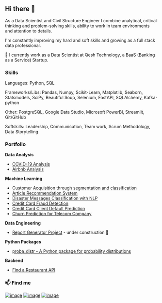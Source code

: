 ## Hi there 👋

As a Data Scientist and Civil Structure Engineer I combine analytical, critical thinking and problem-solving skills, ability to work in team environments and attention to details.

I'm constantly improving my hard and soft skills and growing as a full stack data professional.

🔭 I currently work as a Data Scientist at Qesh Technology, a BaaS (Banking as a Service) Startup.


### Skills

Languages: Python, SQL

Frameworks/Libs: Pandas, Numpy, Scikit-Learn, Matplotlib, Seaborn, Statsmodels, SciPy, Beautiful Soup, Selenium, FastAPI, SQLAlchemy, Kafka-python

Other: PostgreSQL, Google Data Studio, Microsoft PowerBI, Streamlit, Git/GitHub

Softskills: Leadership, Communication, Team work, Scrum Methodology, Data Storytelling



### Portfolio

**Data Analysis**
* [COVID-19 Analysis](https://github.com/marinavillaschi/covid-analysis)
* [Airbnb Analysis](https://github.com/marinavillaschi/airbnb-analysis)

**Machine Learning**
* [Customer Acquisition through segmentation and classification](https://github.com/marinavillaschi/customer-acquisition)
* [Article Recommendation System](https://github.com/marinavillaschi/article-recommendation-system)
* [Disaster Messages Classification with NLP](https://github.com/marinavillaschi/disaster-response-pipeline)
* [Credit Card Fraud Detection](https://github.com/marinavillaschi/creditcard-fraud-detection)
* [Credit Card Client Default Prediction](https://github.com/marinavillaschi/creditcard-default-pred)
* [Churn Prediction for Telecom Company](https://github.com/marinavillaschi/churn-prediction)

**Data Engineering**
* [Report Generator Project](https://github.com/marinavillaschi/report-generator) - under construction 🚧

**Python Packages**
* [proba_distr - A Python package for probability distributions](https://github.com/marinavillaschi/proba_distr) 

**Backend**
* [Find a Restaurant API](https://github.com/marinavillaschi/FindRestaurant)



### 📫 Find me

[![image](https://img.shields.io/badge/LinkedIn-0077B5?style=for-the-badge&logo=linkedin&logoColor=white)](https://www.linkedin.com/in/marinavillaschi) [![image](https://img.shields.io/badge/Medium-12100E?style=for-the-badge&logo=medium&logoColor=white)](https://pandascouple.medium.com/) [![image](https://img.shields.io/badge/Instagram-E4405F?style=for-the-badge&logo=instagram&logoColor=white)](https://instagram.com/pandas_couple?igshid=YmMyMTA2M2Y=)



<!--
**marinavillaschi/marinavillaschi** is a ✨ _special_ ✨ repository because its `README.md` (this file) appears on your GitHub profile.

Here are some ideas to get you started:

- 🔭 I’m currently working on ...
- 🌱 I’m currently learning ...
- 👯 I’m looking to collaborate on ...
- 🤔 I’m looking for help with ...
- 💬 Ask me about ...
- 📫 How to reach me: ...
- 😄 Pronouns: ...
- ⚡ Fun fact: ...
-->
